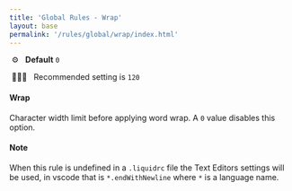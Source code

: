 ```yaml
---
title: 'Global Rules - Wrap'
layout: base
permalink: '/rules/global/wrap/index.html'
---
```


&nbsp;⚙️&nbsp;&nbsp;&nbsp;**Default** `0`

&nbsp;💁🏽‍♀️&nbsp;&nbsp;&nbsp;Recommended setting is `120`

#### Wrap

Character width limit before applying word wrap. A `0` value disables this option.

#### Note

When this rule is undefined in a `.liquidrc` file the Text Editors settings will be used, in vscode that is `*.endWithNewline` where `*` is a language name.

